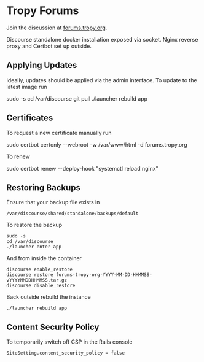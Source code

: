 Tropy Forums
============
Join the discussion at [forums.tropy.org](https://forums.tropy.org).

Discourse standalone docker installation exposed via socket.
Nginx reverse proxy and Certbot set up outside.

Applying Updates
----------------
Ideally, updates should be applied via the admin interface.
To update to the latest image run

   sudo -s
   cd /var/discourse
   git pull
   ./launcher rebuild app

Certificates
------------
To request a new certificate manually run

   sudo certbot certonly --webroot -w /var/www/html -d forums.tropy.org

To renew

   sudo certbot renew --deploy-hook "systemctl reload nginx"

Restoring Backups
-----------------
Ensure that your backup file exists in

    /var/discourse/shared/standalone/backups/default

To restore the backup

    sudo -s
    cd /var/discourse
    ./launcher enter app

And from inside the container

    discourse enable_restore
    discourse restore forums-tropy-org-YYYY-MM-DD-HHMMSS-vYYYYMMDDHHMMSS.tar.gz
    discourse disable_restore

Back outside rebuild the instance

    ./launcher rebuild app

Content Security Policy
-----------------------
To temporarily switch off CSP in the Rails console

    SiteSetting.content_security_policy = false
